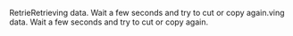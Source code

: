 RetrieRetrieving data. Wait a few seconds and try to cut or copy again.ving data. Wait a few seconds and try to cut or copy again.
